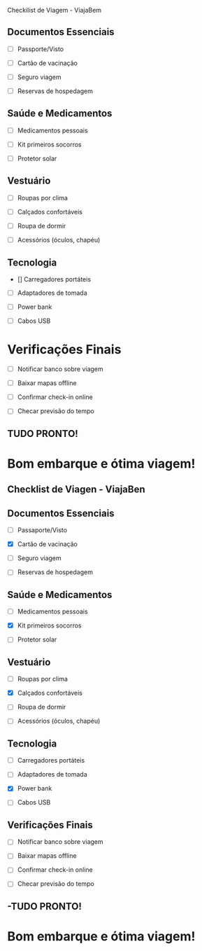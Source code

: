 Checkilist de Viagem - ViajaBem

## Documentos Essenciais

- [ ] Passporte/Visto

- [ ] Cartão de vacinação

- [ ] Seguro viagem

- [ ] Reservas de hospedagem

## Saúde e Medicamentos

- [ ] Medicamentos pessoais

- [ ] Kit primeiros socorros

- [ ] Protetor solar




## Vestuário

- [ ] Roupas por clima

- [ ] Calçados confortáveis

- [ ] Roupa de dormir

- [ ] Acessórios (óculos, chapéu)

## Tecnologia

- [] Carregadores portáteis

- [ ] Adaptadores de tomada

- [ ] Power bank

- [ ] Cabos USB



# Verificações Finais

- [ ] Notificar banco sobre viagem

- [ ] Baixar mapas offline

- [ ] Confirmar check-in online

- [ ] Checar previsão do tempo

## TUDO PRONTO!

# Bom embarque e ótima viagem!



## Checklist de Viagen - ViajaBen

## Documentos Essenciais

- [ ] Passaporte/Visto

- [x] Cartão de vacinação

- [ ] Seguro viagem

- [ ] Reservas de hospedagem

## Saúde e Medicamentos

- [ ] Medicamentos pessoais

- [X] Kit primeiros socorros

- [ ] Protetor solar

## Vestuário

- [ ] Roupas por clima

- [X] Calçados confortáveis

- [ ] Roupa de dormir

- [ ] Acessórios (óculos, chapéu)

## Tecnologia

- [ ] Carregadores portáteis

- [ ] Adaptadores de tomada

- [X] Power bank

- [ ] Cabos USB

## Verificações Finais

- [ ] Notificar banco sobre viagem

- [ ] Baixar mapas offline

- [ ] Confirmar check-in online

- [ ] Checar previsão do tempo

## -TUDO PRONTO!

# Bom embarque e ótima viagem!

